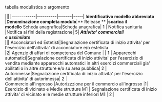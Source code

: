 tabella modulistica x argomento

||||
------------|----------|-------|-----|
**Identificativo modello abbreviato** |**Denominazione completa modulo**|** Release ** |**scarica il <br/>modello**
Scheda anagrafica|Scheda anagrafica| 1 |
Notifica sanitaria |Notifica ai fini della registrazione| 5|
**_Attivita' commerciali <br/>e assimilate_<br/>**|||
Acconciatori ed Estetisti|Segnalazione certificata di inizio attivita' per l'esercizio dell'attivita' di acconciatore e/o estetista<br/>|2|
Agenzie di affari di competenza del Comune |  |  1 |
Apparecchi automatici|Segnalazione certificata di inizio attivita' per l'esercizio di vendita mediante apparecchi automatici in altri esercizi commerciali gia' abilitati o in altre strutture e/o su area pubblica| 2  |  
Autorimesse|Segnalazione certificata di inizio attivita' per l'esercizio dell'attivita' di autorimessa| 2  |   
Commercio all'ingrosso  |Autorizzzione per il commercio all'ingrosso   |1|  
Esercizio di vicinato e Medie strutture M1  | Segnalazione certificata di inizio attivita' di vicinato e le medie strutture inferiori M1   |  2 |  
